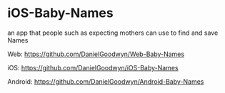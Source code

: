 # iOS-Baby-Names
an app that people such as expecting mothers can use to find and save Names

Web:
https://github.com/DanielGoodwyn/Web-Baby-Names

iOS:
https://github.com/DanielGoodwyn/iOS-Baby-Names

Android:
https://github.com/DanielGoodwyn/Android-Baby-Names
